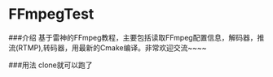 # FFmpegTest
###介绍
基于雷神的FFmpeg教程，主要包括读取FFmpeg配置信息，解码器，推流(RTMP),转码器，用最新的Cmake编译。非常欢迎交流~~~~

###用法
clone就可以跑了